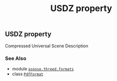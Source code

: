 ﻿---
title: USDZ property
second_title: Aspose.3D for Python via .NET API References
description: 
type: docs
weight: 530
url: /aspose.threed.formats/pdfformat/usdz/
is_root: false
---

## USDZ property


Compressed Universal Scene Description

### See Also
* module [`aspose.threed.formats`](../../)
* class [`PdfFormat`](/3d/python-net/aspose.threed.formats/pdfformat)

